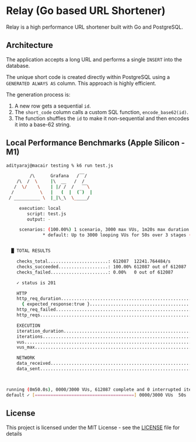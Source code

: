 # Relay (Go based URL Shortener)

Relay is a high performance URL shortener built with Go and PostgreSQL.

## Architecture

The application accepts a long URL and performs a single `INSERT` into the database.

The unique short code is created directly within PostgreSQL using a `GENERATED ALWAYS AS` column. This approach is highly efficient.

The generation process is:
  1.  A new row gets a sequential `id`.
  2.  The `short_code` column calls a custom SQL function, `encode_base62(id)`.
  3.  The function shuffles the `id` to make it non-sequential and then encodes it into a base-62 string.

## Local Performance Benchmarks (Apple Silicon - M1)
```bash
adityaraj@macair testing % k6 run test.js

         /\      Grafana   /‾‾/  
    /\  /  \     |\  __   /  /   
   /  \/    \    | |/ /  /   ‾‾\ 
  /          \   |   (  |  (‾)  |
 / __________ \  |_|\_\  \_____/ 

     execution: local
        script: test.js
        output: -

     scenarios: (100.00%) 1 scenario, 3000 max VUs, 1m20s max duration (incl. graceful stop):
              * default: Up to 3000 looping VUs for 50s over 3 stages (gracefulRampDown: 30s, gracefulStop: 30s)


  █ TOTAL RESULTS 

    checks_total.......................: 612087  12241.764484/s
    checks_succeeded...................: 100.00% 612087 out of 612087
    checks_failed......................: 0.00%   0 out of 612087

    ✓ status is 201

    HTTP
    http_req_duration.......................................................: avg=196.29ms min=150µs    med=228.47ms max=333.98ms p(90)=275.51ms p(95)=294.62ms
      { expected_response:true }............................................: avg=196.29ms min=150µs    med=228.47ms max=333.98ms p(90)=275.51ms p(95)=294.62ms
    http_req_failed.........................................................: 0.00%  0 out of 612087
    http_reqs...............................................................: 612087 12241.764484/s

    EXECUTION
    iteration_duration......................................................: avg=196.35ms min=179.79µs med=228.52ms max=334.04ms p(90)=275.57ms p(95)=294.68ms
    iterations..............................................................: 612087 12241.764484/s
    vus.....................................................................: 49     min=49          max=3000
    vus_max.................................................................: 3000   min=3000        max=3000

    NETWORK
    data_received...........................................................: 94 MB  1.9 MB/s
    data_sent...............................................................: 118 MB 2.4 MB/s



running (0m50.0s), 0000/3000 VUs, 612087 complete and 0 interrupted iterations
default ✓ [======================================] 0000/3000 VUs  50s
```

## License
This project is licensed under the MIT License - see the [LICENSE](LICENSE) file for details
